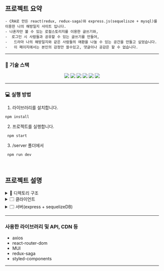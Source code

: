 ## 프로젝트 요약

```
- CRA로 만든 react(redux, redux-saga)와 express.js(sequelisze + mysql)를 이용한 나의 해방일지 사이트 입니다.
- 나혼자만 볼 수 있는 로컬스토리지를 이용한 글쓰기와,
-  로그인 시 사람들과 공유할 수 있는 글쓰기를 만들어,
-   드라마 나의 해방일지와 같은 사람들의 애환을 나눌 수 있는 공간을 만들고 싶었습니다. 
-   이 페이지에서는 본인의 감정만 쓸수있고, 댓글이나 공감은 할 수 없습니다.
```

---

### 🔧 기술 스택

<div align=center> 
  <img src="https://img.shields.io/badge/react-61DAFB?style=for-the-badge&logo=react&logoColor=black"/> 
  <img src="https://img.shields.io/badge/javascript-F7DF1E?style=for-the-badge&logo=javascript&logoColor=black"/>   
    <img src="https://img.shields.io/badge/REDUX-764ABC?style=for-the-badge&logo=REDUX&logoColor=black"/>  
    <img src="https://img.shields.io/badge/MUI-DB7093?style=for-the-badge&logo=MUI&logoColor=black"/>   
 <img src="https://img.shields.io/badge/Redux_Saga-999999?style=for-the-badge&logo=Redux-Saga&logoColor=black"/>   
  <img src="https://img.shields.io/badge/Sequelize-52B0E7?style=for-the-badge&logo=Sequelize&logoColor=black"/>   
 
</div>

---

### 💻 실행 방법

1.  라이브러리를 설치합니다.

```
npm install
```

2.  프로젝트를 실행합니다.

```
 npm start
```

3. /server 폴더에서 
```
 npm run dev
```
<br/>

## 프로젝트 설명

<details>
<summary>  📂 디렉토리 구조</summary>
<div markdown="1">

```
🗂 server
  ...
🗂 src
 ┣ 📁 components
 	┣ AppLayout.js
    ┣ Footer.js
    ┣ Introduce.js
    ┣ LibertyDetail.js
    ┣ LibertyEdit.js
    ┣ LibertyItem.js
    ┣ MainContent.js
    ┣ Random.js
    ┣ Script.js
    ┣ Time.js
    ┗ ScrollRestoration.js 
 ┣ 📁 HOC
    ┗ Auth.js
 ┣ 📁 reducers
    ┣ index.js
    ┣ news.js
    ┣ post.js
    ┗ user.js    
 ┣ 📁 sagas
    ┣ index.js
    ┣ post.js
    ┗ user.js 
 ┣ 📂 pages
    ┣ intro.js
    ┣ Liberty.js
    ┣ Main.js
    ┣ MyPage.js
    ┣ Signup.js
    ┗ Login.js
 ┣ 📂 store
   ┣ configureStore.js
   ┗ dummyScript.js
 ┣ 📂 utils
   ┣ backToTop.js
   ┗ scrollEvent.js
 ┣ animation.css
 ┣ App.js
 ┣ App.css
 ┣ index.js
 
```

</div>
</details>

<details>
<summary>🗔 클라이언트</summary>
<div markdown="1">

```
 -로그인 및 회원가입 
클라이언트에서 HOC로 각 페이지 라우팅시에 로그인이 필요한 페이지인지 아닌지를 판단할 수 있게 권한을 옵션으로 설정했습니다.
redux-thunk를 이용해 로그인/로그아웃/회원가입에 대한 상태관리를 했습니다.

-소개글 및 헤더 
animation과 timer함수를 만들어 적절히 배치했습니다. 헤더쪽은 script를 더미 데이터로 만들어 렌더 시 랜덤으로 글이 나오게끔 구현했습니다.

-상태관리
redux-saga와 redux를 이용해서 상태관리를 진행했습니다. 기능별로 상태를 분리했고, 로그인한 글에 대한 생성 및 수정, 삭제가 가능합니다.

-기타
페이지 이동 시, 헤더가 있는 위치로 이동하게끔 restoration 컴포넌트를 따로 만들었습니다. 
마이페이지 접근 시, fullcalender라이브러리를 사용해 내가 이때까지 적은 정보에 대한 제목을 보여줍니다.

```
</div>
</details>
<details>
<summary>🗔 서버(express + sequelizeDB)</summary>
<div markdown="1">

```
-모델 생성
게시글/유저/해시태그 총 3개의 모델을 생성해 sequlizeDB와 연동시켰습니다. 
게시글에는 컨텐츠 내용/행복도 유저에는 이메일/패스워드, 해시태그는 해시태그에 대한 스키마를 생성했습니다.

- 로그인
local-passport 전략을 사용해, 이메일과 패스워드를 받고, 유저의 정보를 확인합니다.

- 미들웨어
게시글을 작성하거나 유저가 로그인 한 상태인지 판별하기 위해 local-passport에서 받아온 정보로 유저를 판별 후,
필요한 정보만을 보내줍니다.

- CRUD
로그인 정보를 판별 후, api에 맞게 필요한 정보들을 보내줍니다. 
```
</div>
</details>

---


### 사용한 라이브러리 및 API, CDN 등

- axios
- react-router-dom
- MUI
- redux-saga
- styled-components

---






